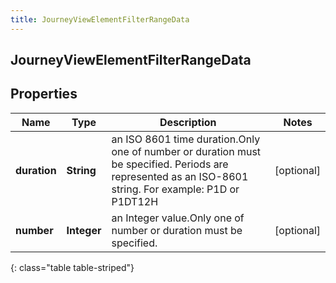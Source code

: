 ```yaml
---
title: JourneyViewElementFilterRangeData
---
```

## JourneyViewElementFilterRangeData


## Properties

| Name | Type | Description | Notes |
| ------------ | ------------- | ------------- | ------------- |
| **duration** | <!----><!---->**String**<!----> | an ISO 8601 time duration.Only one of number or duration must be specified. Periods are represented as an ISO-8601 string. For example: P1D or P1DT12H |  [optional] |
| **number** | <!----><!---->**Integer**<!----> | an Integer value.Only one of number or duration must be specified. |  [optional] |
{: class="table table-striped"}



